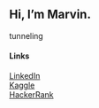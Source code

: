 ## Hi, I’m Marvin.

tunneling

#### Links
[LinkedIn](https://www.linkedin.com/in/marvin-waecker)  \
[Kaggle](https://www.kaggle.com/schaufel)  \
[HackerRank](https://www.hackerrank.com/mwaeck)  




<!---
m-waecke is a ✨ special ✨ repository because its `README.md` (this file) appears on your GitHub profile.
You can click the Preview link to take a look at your changes.
--->
